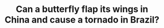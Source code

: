 ---
title: "Can a butterfly flap its wings in China and cause a tornado in Brazil?"
collection: talks
type: invited
venue: "Pint of Science Florianopolis, Brazil"
year: 2019
location: "Florianopolis, SC, Brazil"
website: ""
---